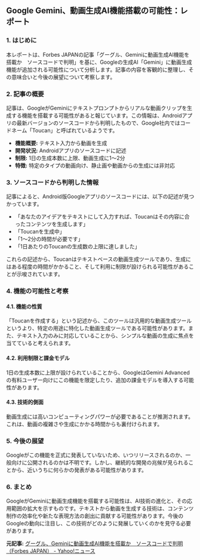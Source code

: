 ## Google Gemini、動画生成AI機能搭載の可能性：レポート

### 1. はじめに

本レポートは、Forbes JAPANの記事「グーグル、Geminiに動画生成AI機能を搭載か　ソースコードで判明」を基に、Googleの生成AI「Gemini」に動画生成機能が追加される可能性について分析します。記事の内容を客観的に整理し、その意味合いと今後の展望について考察します。

### 2. 記事の概要

記事は、GoogleがGeminiにテキストプロンプトからリアルな動画クリップを生成する機能を搭載する可能性があると報じています。この情報は、Androidアプリの最新バージョンのソースコードから判明したもので、Google社内ではコードネーム「Toucan」と呼ばれているようです。

* **機能概要:** テキスト入力から動画を生成
* **開発状況:** Androidアプリのソースコードに記述
* **制限:** 1日の生成本数に上限、動画生成に1〜2分
* **特徴:** 特定のタイプの動画向け、静止画や動画からの生成には非対応

### 3. ソースコードから判明した情報

記事によると、Android版Googleアプリのソースコードには、以下の記述が見つかっています。

* 「あなたのアイデアをテキストにして入力すれば、Toucanはその内容に合ったコンテンツを生成します」
* 「Toucanを生成中」
* 「1〜2分の時間が必要です」
* 「1日あたりのToucanの生成数の上限に達しました」

これらの記述から、Toucanはテキストベースの動画生成ツールであり、生成にはある程度の時間がかかること、そして利用に制限が設けられる可能性があることが示唆されています。

### 4. 機能の可能性と考察

#### 4.1. 機能の性質

「Toucanを作成する」という記述から、このツールは汎用的な動画生成ツールというより、特定の用途に特化した動画生成ツールである可能性があります。また、テキスト入力のみに対応していることから、シンプルな動画の生成に焦点を当てていると考えられます。

#### 4.2. 利用制限と課金モデル

1日の生成本数に上限が設けられていることから、GoogleはGemini Advancedの有料ユーザー向けにこの機能を限定したり、追加の課金モデルを導入する可能性があります。

#### 4.3. 技術的側面

動画生成には高いコンピューティングパワーが必要であることが推測されます。これは、動画の複雑さや生成にかかる時間からも裏付けられます。

### 5. 今後の展望

Googleがこの機能を正式に発表していないため、いつリリースされるのか、一般向けに公開されるのかは不明です。しかし、継続的な開発の兆候が見られることから、近いうちに何らかの発表がある可能性があります。

### 6. まとめ

GoogleがGeminiに動画生成機能を搭載する可能性は、AI技術の進化と、その応用範囲の拡大を示すものです。テキストから動画を生成する技術は、コンテンツ制作の効率化や新たな表現方法の創出に貢献する可能性があります。今後のGoogleの動向に注目し、この技術がどのように発展していくのかを見守る必要があります。


**元記事:** [グーグル、Geminiに動画生成AI機能を搭載か　ソースコードで判明（Forbes JAPAN） - Yahoo!ニュース](https://news.yahoo.co.jp/articles/6cbd7612c71a8c4c2422e7e832df4dabf618d390)